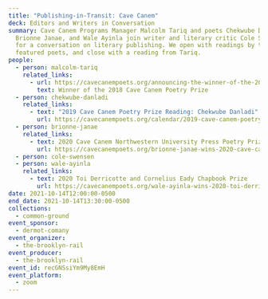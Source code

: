 ```yaml
---
title: "Publishing-in-Transit: Cave Canem"
deck: Editors and Writers in Conversation
summary: Cave Canem Programs Manager Malcolm Tariq and poets Chekwube Danladi,
  Brionne Janae, and Wale Ayinla join writer and literary critic Cole Swensen
  for a conversation on literary publishing. We open with readings by the
  featured poets, and close with a reading from Tariq.
people:
  - person: malcolm-tariq
    related_links:
      - url: https://cavecanempoets.org/announcing-the-winner-of-the-2018-cave-canem-poetry-prize/
        text: Winner of the 2018 Cave Canem Poetry Prize
  - person: chekwube-danladi
    related_links:
      - text: "2019 Cave Canem Poetry Prize Reading: Chekwube Danladi"
        url: https://cavecanempoets.org/calendar/2019-cave-canem-poetry-prize-reading-chekwube-danladi/
  - person: brionne-janae
    related_links:
      - text: 2020 Cave Canem Northwestern University Press Poetry Prize
        url: https://cavecanempoets.org/brionne-janae-wins-2020-cave-canem-northwestern-university-press-poetry-prize/
  - person: cole-swensen
  - person: wale-ayinla
    related_links:
      - text: 2020 Toi Derricotte and Cornelius Eady Chapbook Prize
        url: https://cavecanempoets.org/wale-ayinla-wins-2020-toi-derricotte-and-cornelius-eady-chapbook-prize/
date: 2021-10-14T12:00:00-0500
end_date: 2021-10-14T13:30:00-0500
collections:
  - common-ground
event_sponsor:
  - dermot-comany
event_organizer:
  - the-brooklyn-rail
event_producer:
  - the-brooklyn-rail
event_id: recGNSsiYm9My8EmH
event_platform:
  - zoom
---
```

